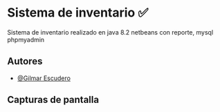 # Sistema de inventario ✅

Sistema de inventario realizado en java 8.2 netbeans con reporte, mysql phpmyadmin

## Autores

- [@Gilmar Escudero](https://www.github.com/XGilmar)

## Capturas de pantalla
